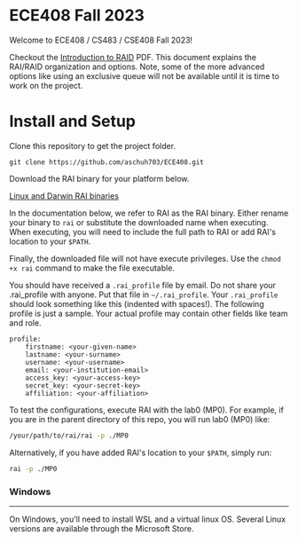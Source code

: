 # ECE408 Fall 2023

Welcome to ECE408 / CS483 / CSE408 Fall 2023!

Checkout the [Introduction to RAID](https://drive.google.com/file/d/1t6-uPgbCxi5zx0FKKG15nanXt7NX8zCP/view?usp=sharing) PDF. This document explains the RAI/RAID organization and options. Note, some of the more advanced options like using an exclusive queue will not be available until it is time to work on the project.

# Install and Setup

Clone this repository to get the project folder.

    git clone https://github.com/aschuh703/ECE408.git


Download the RAI binary for your platform below.

[Linux and Darwin RAI binaries](https://drive.google.com/drive/folders/1Pp84x3So9OEHUwRHQVZcRP441wRsO-UV)

In the documentation below, we refer to RAI as the RAI binary. Either rename your binary to `rai` or substitute the downloaded name when executing. When executing, you will need to include the full path to RAI or add RAI's location to your `$PATH`.

Finally, the downloaded file will not have execute privileges. Use the `chmod +x rai` command to make the file executable.

You should have received a `.rai_profile` file by email. Do not share your .rai_profile with anyone. 
Put that file in `~/.rai_profile`.
Your `.rai_profile` should look something like this (indented with spaces!). The following profile is just a sample. Your actual profile may contain other fields like team and role.

    profile:
        firstname: <your-given-name>
        lastname: <your-surname>
        username: <your-username>
        email: <your-institution-email>
        access_key: <your-access-key>
        secret_key: <your-secret-key>
        affiliation: <your-affiliation>

To test the configurations, execute RAI with the lab0 (MP0). For example, if you are in the parent directory of this repo, you will run lab0 (MP0) like:

```bash
/your/path/to/rai/rai -p ./MP0
```
Alternatively, if you have added RAI's location to your `$PATH`, simply run:
```bash
rai -p ./MP0
```

### Windows

****
On Windows, you'll need to install WSL and a virtual linux OS. Several Linux versions are available
through the Microsoft Store.
